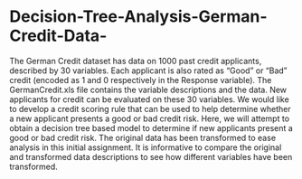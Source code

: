 # Decision-Tree-Analysis-German-Credit-Data-
The German Credit dataset has data on 1000 past credit applicants, described by 30 variables. Each applicant is also rated as “Good” or “Bad” credit (encoded as 1 and 0 respectively in the Response variable). The GermanCredit.xls file contains the variable descriptions and the data. New applicants for credit can be evaluated on these 30 variables. We would like to develop a credit scoring rule that can be used to help determine whether a new applicant presents a good or bad credit risk. Here, we will attempt to obtain a decision tree based model to determine if new applicants present a good or bad credit risk. The original data has been transformed to ease analysis in this initial assignment. It is informative to compare the original and transformed data descriptions to see how different variables have been transformed. 
